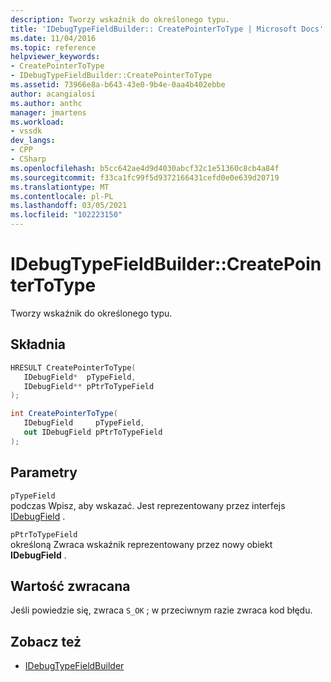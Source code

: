 ```yaml
---
description: Tworzy wskaźnik do określonego typu.
title: 'IDebugTypeFieldBuilder:: CreatePointerToType | Microsoft Docs'
ms.date: 11/04/2016
ms.topic: reference
helpviewer_keywords:
- CreatePointerToType
- IDebugTypeFieldBuilder::CreatePointerToType
ms.assetid: 73966e8a-b643-43e0-9b4e-0aa4b402ebbe
author: acangialosi
ms.author: anthc
manager: jmartens
ms.workload:
- vssdk
dev_langs:
- CPP
- CSharp
ms.openlocfilehash: b5cc642ae4d9d4030abcf32c1e51360c8cb4a84f
ms.sourcegitcommit: f33ca1fc99f5d9372166431cefd0e0e639d20719
ms.translationtype: MT
ms.contentlocale: pl-PL
ms.lasthandoff: 03/05/2021
ms.locfileid: "102223150"
---
```

# <a name="idebugtypefieldbuildercreatepointertotype"></a>IDebugTypeFieldBuilder::CreatePointerToType
Tworzy wskaźnik do określonego typu.

## <a name="syntax"></a>Składnia

```cpp
HRESULT CreatePointerToType(
   IDebugField*  pTypeField,
   IDebugField** pPtrToTypeField
);
```

```csharp
int CreatePointerToType(
   IDebugField     pTypeField,
   out IDebugField pPtrToTypeField
);
```

## <a name="parameters"></a>Parametry
`pTypeField`\
podczas Wpisz, aby wskazać. Jest reprezentowany przez interfejs [IDebugField](../../../extensibility/debugger/reference/idebugfield.md) .

`pPtrToTypeField`\
określoną Zwraca wskaźnik reprezentowany przez nowy obiekt **IDebugField** .

## <a name="return-value"></a>Wartość zwracana
 Jeśli powiedzie się, zwraca `S_OK` ; w przeciwnym razie zwraca kod błędu.

## <a name="see-also"></a>Zobacz też
- [IDebugTypeFieldBuilder](../../../extensibility/debugger/reference/idebugtypefieldbuilder.md)
